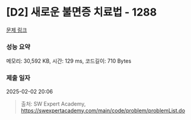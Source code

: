 # [D2] 새로운 불면증 치료법 - 1288 

[문제 링크](https://swexpertacademy.com/main/code/problem/problemDetail.do?contestProbId=AV18_yw6I9MCFAZN) 

### 성능 요약

메모리: 30,592 KB, 시간: 129 ms, 코드길이: 710 Bytes

### 제출 일자

2025-02-02 20:06



> 출처: SW Expert Academy, https://swexpertacademy.com/main/code/problem/problemList.do